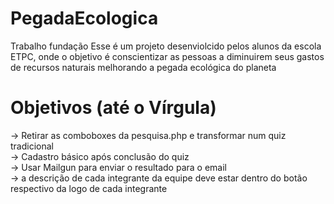 # PegadaEcologica
Trabalho fundação
Esse é um projeto desenviolcido pelos alunos da escola ETPC, onde o objetivo é conscientizar as pessoas a diminuirem seus gastos de recursos naturais melhorando a pegada ecológica do planeta

# Objetivos (até o Vírgula)
-> Retirar as comboboxes da pesquisa.php e transformar num quiz tradicional  
-> Cadastro básico após conclusão do quiz  
-> Usar Mailgun para enviar o resultado para o email  
-> a descrição de cada integrante da equipe deve estar dentro do botão respectivo da logo de cada integrante
